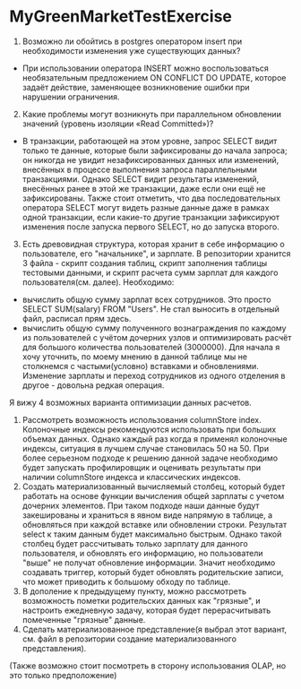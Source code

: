 # MyGreenMarketTestExercise
 
1. Возможно ли обойтись в postgres оператором insert при необходимости изменения уже существующих данных?  
- При использовании оператора INSERT можно воспользоваться необязательным предложением ON CONFLICT DO UPDATE, которое задаёт действие, заменяющее возникновение ошибки при нарушении ограничения.

2. Какие проблемы могут возникнуть при параллельном обновлении значений (уровень изоляции «Read Committed»)?  
- В транзакции, работающей на этом уровне, запрос SELECT видит только те данные, которые были зафиксированы до начала запроса; он никогда не увидит незафиксированных данных или изменений, внесённых в процессе выполнения запроса параллельными транзакциями. Однако SELECT видит результаты изменений, внесённых ранее в этой же транзакции, даже если они ещё не зафиксированы. Также стоит отметить, что два последовательных оператора SELECT могут видеть разные данные даже в рамках одной транзакции, если какие-то другие транзакции зафиксируют изменения после запуска первого SELECT, но до запуска второго.

3. Есть древовидная структура, которая хранит в себе информацию о пользователе, его "начальнике", и зарплате. В репозитории хранится 3 файла - скрипт создания таблиц, скрипт заполнения таблицы тестовыми данными, и скрипт расчета сумм зарплат для каждого пользователя(см. далее). Необходимо:  
 - вычислить общую сумму зарплат всех сотрудников. Это просто SELECT SUM(salary) FROM "Users". Не стал выносить в отдельный файл, расписал прям здесь.  
 - вычислить общую сумму полученного вознаграждения по каждому из пользователей с учётом дочерних узлов и оптимизировать расчёт для большого количества пользователей (3000000).
Для начала я хочу уточнить, по моему мнению в данной таблице мы не столкнемся с частыми(условно) вставками и обновлениями. Изменение зарплаты и переход сотрудников из одного отделения в другое - довольна редкая операция.

Я вижу 4 возможных варианта оптимизации данных расчетов.
1) Рассмотреть возможность использования columnStore index. Колоночные индексы рекомендуются использовать при больших объемах данных. Однако каждый раз когда я применял колоночные индексы, ситуация в лучшем случае становилась 50 на 50. При более серьезном подходе к решению данной задаче необходимо будет запускать профилировщик и оценивать результаты при наличии columnStore индекса и классических индексов.
2) Создать материализованный вычисляемый столбец, который будет работать на основе функции вычисления общей зарплаты с учетом дочерних элементов. При таком подходе наши данные будут закешированы и храниться в явном виде напрямую в таблице, а обновляться при каждой вставке или обновлении строки. Результат select к таким данным будет максимально быстрым. Однако такой столбец будет рассчитывать только зарплату для данного пользователя, и обновлять его информацию, но пользователи "выше" не получат обновление информации. Значит необходимо создавать триггер, который будет обновлять родительские записи, что может приводить к большому обходу по таблице.
3) В дополение к предыдущему пункту, можно рассмотреть возможность пометки родительских данных как "грязные", и настроить ежедневную задачу, которая будет перерасчитывать помеченные "грязные" данные.
4) Сделать материализованное представление(я выбрал этот вариант, см. файл в репозитории создание материализованного представления).

(Также возможно стоит посмотреть в сторону использования OLAP, но это только предположение)
